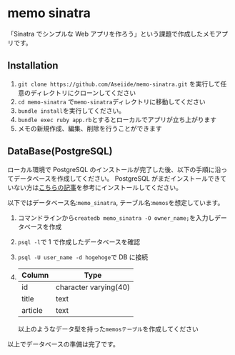 # memo sinatra

「Sinatra でシンプルな Web アプリを作ろう」という課題で作成したメモアプリです。

## Installation

1. `git clone https://github.com/Aseiide/memo-sinatra.git` を実行して任意のディレクトリにクローンしてください
2. `cd memo-sinatra` で`memo-sinatra`ディレクトリに移動してください
3. `bundle install`を実行してください。
4. `bundle exec ruby app.rb`とするとローカルでアプリが立ち上がります
5. メモの新規作成、編集、削除を行うことができます

## DataBase(PostgreSQL)

ローカル環境で PostgreSQL のインストールが完了した後、以下の手順に沿ってデータベースを作成してください。
PostgreSQL がまだインストールできていない方は[こちらの記事](https://qiita.com/ksh-fthr/items/b86ba53f8f0bccfd7753)を参考にインストールしてください。

以下ではデータベース名:`memo_sinatra`, テーブル名:`memos`を想定しています。

1. コマンドラインから`createdb memo_sinatra -O owner_name;`を入力しデータベースを作成
2. `psql -l`で 1 で作成したデータベースを確認
3. `psql -U user_name -d hogehoge`で DB に接続
4. | Column  | Type                  |
   | ------- | --------------------- |
   | id      | character varying(40) |
   | title   | text                  |
   | article | text                  |

   以上のようなデータ型を持った`memosテーブル`を作成してください

以上でデータベースの準備は完了です。
